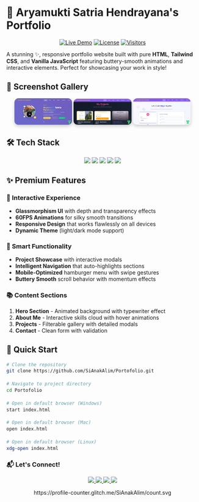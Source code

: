 # 🌟 Aryamukti Satria Hendrayana's Portfolio 

<div align="center">
  
[![Live Demo](https://img.shields.io/badge/🚀_Live_Demo-000000?style=for-the-badge&logo=vercel&logoColor=white)](https://sianakalim.github.io/Portofolio/)
[![License](https://img.shields.io/badge/📜_MIT_License-000000?style=for-the-badge)](https://opensource.org/licenses/MIT)
[![Visitors](https://komarev.com/ghpvc/?username=SiAnakAlim&label=👀_Visitors&color=blue&style=for-the-badge)](https://github.com/SiAnakAlim)

</div>

A stunning ✨, responsive portfolio website built with pure **HTML**, **Tailwind CSS**, and **Vanilla JavaScript** featuring buttery-smooth animations and interactive elements. Perfect for showcasing your work in style!

## 🎨 Screenshot Gallery

<div align="center">
  <img src="https://github.com/SiAnakAlim/Portofolio/blob/main/assets/ss/dashboard.png" width="30%" alt="Dashboard" style="border-radius: 10px; box-shadow: 0 4px 8px rgba(0,0,0,0.2);">
  <img src="https://github.com/SiAnakAlim/Portofolio/blob/main/assets/ss/projects.png" width="30%" alt="Projects" style="border-radius: 10px; box-shadow: 0 4px 8px rgba(0,0,0,0.2);">
  <img src="https://github.com/SiAnakAlim/Portofolio/blob/main/assets/ss/contact.png" width="30%" alt="Contact" style="border-radius: 10px; box-shadow: 0 4px 8px rgba(0,0,0,0.2);">
</div>

## 🛠️ Tech Stack

<p align="center">
  <img src="https://img.shields.io/badge/HTML5-🔥_E34F26?style=for-the-badge&logo=html5&logoColor=white">
  <img src="https://img.shields.io/badge/Tailwind_CSS-🎨_38B2AC?style=for-the-badge&logo=tailwind-css&logoColor=white">
  <img src="https://img.shields.io/badge/JavaScript-💛_F7DF1E?style=for-the-badge&logo=javascript&logoColor=black">
  <img src="https://img.shields.io/badge/GitHub-🐙_100000?style=for-the-badge&logo=github&logoColor=white">
  <img src="https://img.shields.io/badge/Vanilla_JS-🍦_000000?style=for-the-badge&logo=javascript&logoColor=yellow">
</p>

## ✨ Premium Features

### 🌈 Interactive Experience
- **Glassmorphism UI** with depth and transparency effects
- **60FPS Animations** for silky smooth transitions
- **Responsive Design** that works flawlessly on all devices
- **Dynamic Theme** (light/dark mode support)

### 🚀 Smart Functionality
- **Project Showcase** with interactive modals
- **Intelligent Navigation** that auto-highlights sections
- **Mobile-Optimized** hamburger menu with swipe gestures
- **Buttery Smooth** scroll behavior with momentum effects

### 📚 Content Sections
1. **Hero Section** - Animated background with typewriter effect
2. **About Me** - Interactive skills cloud with hover animations
3. **Projects** - Filterable gallery with detailed modals
4. **Contact** - Clean form with validation

## 🚀 Quick Start

```bash
# Clone the repository
git clone https://github.com/SiAnakAlim/Portofolio.git

# Navigate to project directory
cd Portofolio

# Open in default browser (Windows)
start index.html

# Open in default browser (Mac)
open index.html

# Open in default browser (Linux)
xdg-open index.html
```
### 📬 Let's Connect!
<p align="center"> <a href="mailto:aryamuktisatria@gmail.com"> <img src="https://img.shields.io/badge/📧_Email-D14836?style=for-the-badge&logo=gmail&logoColor=white"> </a> <a href="https://wa.me/628562519826"> <img src="https://img.shields.io/badge/💬_WhatsApp-25D366?style=for-the-badge&logo=whatsapp&logoColor=white"> </a> <a href="https://linkedin.com/in/aryamuktisatriahendrayana"> <img src="https://img.shields.io/badge/👔_LinkedIn-0077B5?style=for-the-badge&logo=linkedin&logoColor=white"> </a> <a href="https://github.com/SiAnakAlim"> <img src="https://img.shields.io/badge/💻_GitHub-181717?style=for-the-badge&logo=github&logoColor=white"> </a> </p><div align="center">
https://profile-counter.glitch.me/SiAnakAlim/count.svg

</div>
